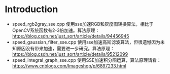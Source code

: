 # Introduction

- speed_rgb2gray_sse.cpp 使用sse加速RGB和灰度图转换算法，相比于OpenCV系统函数有2-3倍加速。算法原理：https://blog.csdn.net/just_sort/article/details/94456945
- speed_gaussian_filter_sse.cpp 使用sse加速高斯滤波算法，但很遗憾因为未知原因没有带来加速，需要进一步研究。算法原理：https://blog.csdn.net/just_sort/article/details/95212099
- speed_integral_graph_sse.cpp 使用SSE加速积分图运算，算法原理请看：https://www.cnblogs.com/Imageshop/p/6897233.html